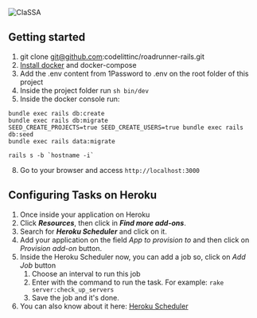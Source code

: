 ![CI](https://github.com/codelittinc/roadrunner-rails/workflows/CI/badge.svg)aSSA

## Getting started

1. git clone git@github.com:codelittinc/roadrunner-rails.git
2.  [Install docker](https://www.digitalocean.com/community/tutorials/how-to-install-and-use-docker-on-ubuntu-18-04) and docker-compose
3. Add the .env content from 1Password to .env on the root folder of this project
6. Inside the project folder run `sh bin/dev`
7. Inside the docker console run:

```
bundle exec rails db:create
bundle exec rails db:migrate
SEED_CREATE_PROJECTS=true SEED_CREATE_USERS=true bundle exec rails db:seed
bundle exec rails data:migrate

rails s -b `hostname -i`
```

8. Go to your browser and access `http://localhost:3000`

## Configuring Tasks on Heroku

1. Once inside your application on Heroku
2. Click ***Resources***, then click in ***Find more add-ons***.
3. Search for ***Heroku Scheduler*** and click on it.
4. Add your application on the field *App to provision to* and then click on *Provision add-on* button.
5. Inside the Heroku Scheduler now, you can add a job so, click on *Add Job* button
    1. Choose an interval to run this job
    2. Enter with the command to run the task. For example: 
    ```rake server:check_up_servers```
    3. Save the job and it's done.
6. You can also know about it here: [Heroku Scheduler](https://devcenter.heroku.com/articles/scheduler)
